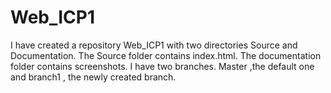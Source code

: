# Web_ICP1
I have created a repository Web_ICP1 with two directories Source and Documentation.
The Source folder contains index.html.
The documentation folder contains screenshots.
I have two branches. Master ,the default one and branch1 , the newly created branch.
